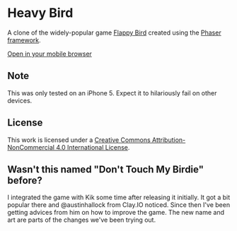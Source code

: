 # Heavy Bird

A clone of the widely-popular game [Flappy Bird](http://en.wikipedia.org/wiki/Flappy_Bird) created using the [Phaser framework](http://phaser.io/).

[Open in your mobile browser](http://marksteve.com/dtmb)

## Note

This was only tested on an iPhone 5. Expect it to hilariously fail on other devices.

## License

This work is licensed under a [Creative Commons Attribution-NonCommercial 4.0 International License](http://creativecommons.org/licenses/by-nc/4.0/).


## Wasn't this named "Don't Touch My Birdie" before?

I integrated the game with Kik some time after releasing it initially. It got a bit popular there and @austinhallock from Clay.IO noticed. Since then I've been getting advices from him on how to improve the game. The new name and art are parts of the changes we've been trying out.
